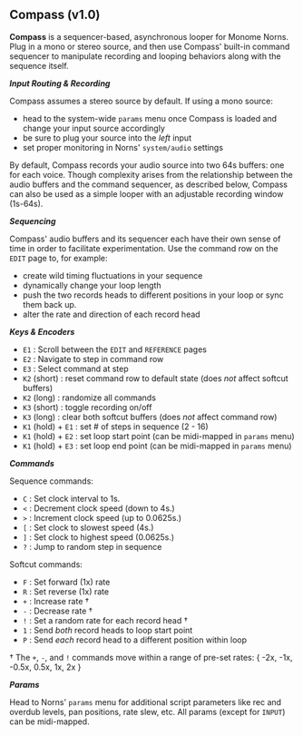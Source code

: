 ## Compass (v1.0)

__Compass__ is a sequencer-based, asynchronous looper for Monome Norns. Plug in a mono or stereo source, and then use Compass' built-in command sequencer to manipulate recording and looping behaviors along with the sequence itself. 

__*Input Routing & Recording*__

Compass assumes a stereo source by default. If using a mono source:

- head to the system-wide `params` menu once Compass is loaded and change your input source accordingly
- be sure to plug your source into the _left_ input
- set proper monitoring in Norns' `system/audio` settings

By default, Compass records your audio source into two 64s buffers: one for each voice. Though complexity arises from the relationship between the audio buffers and the command sequencer, as described below, Compass can also be used as a simple looper with an adjustable recording window (1s-64s).  

__*Sequencing*__

Compass' audio buffers and its sequencer each have their own sense of time in order to facilitate experimentation. Use the command row on the `EDIT` page to, for example:

- create wild timing fluctuations in your sequence
- dynamically change your loop length
- push the two records heads to different positions in your loop or sync them back up. 
- alter the rate and direction of each record head

__*Keys & Encoders*__

- `E1` : Scroll between the `EDIT` and `REFERENCE` pages
- `E2` : Navigate to step in command row
- `E3` : Select command at step
- `K2` (short) : reset command row to default state (does *not* affect softcut buffers)
- `K2` (long) : randomize all commands
- `K3` (short) : toggle recording on/off
- `K3` (long) : clear both softcut buffers (does *not* affect command row)
- `K1` (hold) + `E1` : set # of steps in sequence (2 - 16)
- `K1` (hold) + `E2` : set loop start point (can be midi-mapped in `params` menu)
- `K1` (hold) + `E3` : set loop end point (can be midi-mapped in `params` menu)

__*Commands*__

Sequence commands:

- `C` : Set clock interval to 1s. 
- `<` : Decrement clock speed (down to 4s.)
- `>` : Increment clock speed (up to 0.0625s.)
- `[` : Set clock to slowest speed (4s.)
- `]` : Set clock to highest speed (0.0625s.)
- `?` : Jump to random step in sequence

Softcut commands: 

- `F` : Set forward (1x) rate 
- `R` : Set reverse (1x) rate 
- `+` : Increase rate †
- `-` : Decrease rate †
- `!` : Set a random rate for each record head †
- `1` : Send _both_ record heads to loop start point
- `P` : Send _each_ record head to a different position within loop

† The `+`, `-`, and `!` commands move within a range of pre-set rates: { -2x, -1x, -0.5x, 0.5x, 1x, 2x }

__*Params*__

Head to Norns' `params` menu for additional script parameters like rec and overdub levels, pan positions, rate slew, etc. All params (except for `INPUT`) can be midi-mapped. 
